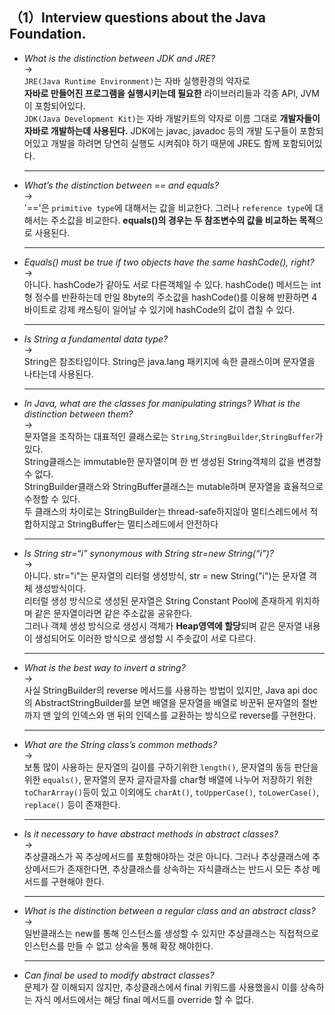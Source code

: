 ## （1）Interview questions about the Java Foundation.
* <i>What is the distinction between JDK and JRE?</i><br>
  -><br>`JRE(Java Runtime Environment)`는 자바 실행환경의 약자로 <br><b>자바로 만들어진 프로그램을 실행시키는데 필요한</b> 라이브러리들과 각종 API, JVM이 포함되어있다.<br>
  `JDK(Java Development Kit)`는 자바 개발키트의 약자로 이름 그대로 <b>개발자들이 자바로 개발하는데 사용된다.</b>
  JDK에는 javac, javadoc 등의 개발 도구들이 포함되어있고 개발을 하려면 당연히 실행도 시켜줘야 하기 때문에 JRE도 함께 포함되어있다.
  ***

* <i>What’s the distinction between == and equals?</i><br>
  -><br>
  '=='은 `primitive type`에 대해서는 값을 비교한다. 그러나 `reference type`에 대해서는 주소값을 비교한다. **equals()의 경우는 두 참조변수의 값을 비교하는 목적**으로 사용된다.
  ***
* <i>Equals() must be true if two objects have the same hashCode(), right?</i><br>
  -><br>
  아니다. hashCode가 같아도 서로 다른객체일 수 있다. hashCode() 메서드는 int형 정수를
  반환하는데 만일 8byte의 주소값을 hashCode()를 이용해 반환하면 4바이트로 강제 캐스팅이 일어날 수 있기에 hashCode의 값이 겹칠 수 있다.
  ***
* <i>Is String a fundamental data type?</i><br>
  -><br>String은 참조타입이다. String은 java.lang 패키지에 속한 클래스이며 문자열을 나타는데 사용된다.
  ***
* <i>In Java, what are the classes for manipulating strings? What is the distinction between them?</i><br>
-><br>
문자열을 조작하는 대표적인 클래스로는 `String`,`StringBuilder`,`StringBuffer`가 있다.<br>
String클래스는 immutable한 문자열이며 한 번 생성된 String객체의 값을 변경할 수 없다.<br>
StringBuilder클래스와 StringBuffer클래스는 mutable하며 문자열을 효율적으로 수정할 수 있다.<br>
두 클래스의 차이로는 StringBuilder는 thread-safe하지않아 멀티스레드에서 적합하지않고 StringBuffer는 멀티스레드에서 안전하다
  ***
* <i>Is String str=“i” synonymous with String str=new String(“i”)?</i><br>
-><br>
아니다. str="i"는 문자열의 리터럴 생성방식, str = new String("i")는 문자열 객체 생성방식이다.<br>
리터럴 생성 방식으로 생성된 문자열은 String Constant Pool에 존재하게 위치하며 같은 문자열이라면 같은 주소값을 공유한다.<br>
그러나 객체 생성 방식으로 생성시 객체가 **Heap영역에 할당**되며 같은 문자열 내용이 생성되어도 이러한 방식으로 생성할 시 주솟값이 서로 다르다.
  ***
* <i>What is the best way to invert a string?</i><br>
-><br>
사실 StringBuilder의 reverse 메서드를 사용하는 방법이 있지만, Java api doc의 AbstractStringBuilder를 보면 배열을 문자열을 배열로 바꾼뒤 문자열의 절반까지 맨 앞의 인덱스와 맨 뒤의 인덱스를 교환하는 방식으로 reverse를 구현한다.
  ***
* <i>What are the String class’s common methods?</i><br>
-><br>
보통 많이 사용하는 문자열의 길이를 구하기위한 `length()`, 문자열의 동등 판단을 위한 `equals()`, 문자열의 문자 글자글자를 char형 배열에 나누어 저장하기 위한 `toCharArray()`등이 있고 이외에도 `charAt()`, `toUpperCase()`, `toLowerCase()`, `replace()` 등이 존재한다.
  ***
* <i>Is it necessary to have abstract methods in abstract classes?</i><br>
-><br>
추상클래스가 꼭 추상메서드를 포함해야하는 것은 아니다. 그러나 추상클래스에 추상메서드가 존재한다면, 추상클래스를 상속하는 자식클래스는 반드시 모든 추상 메서드를 구현해야 한다.
  ***
* <i>What is the distinction between a regular class and an abstract class?</i><br>
-><br>
일반클래스는 new를 통해 인스턴스를 생성할 수 있지만 추상클래스는 직접적으로 인스턴스를 만들 수 없고 상속을 통해 확장 해야한다. 
  ***
* <i>Can final be used to modify abstract classes?</i><br>
문제가 잘 이해되지 않지만, 추상클래스에서 final 키워드를 사용했을시 이를 상속하는 자식 메서드에서는 해당 final 메서드를 override 할 수 없다.
